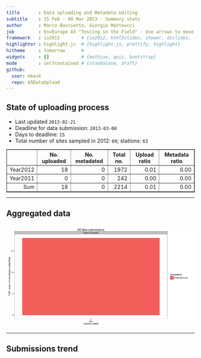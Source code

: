 ```yaml
---
title       : Data uploading and Metadata editing
subtitle    : 15 Feb - 08 Mar 2013 - Summary stats
author      : Marco Bascietto, Giorgio Matteucci
job         : EnvEurope A5 "Testing in the Field" - Use arrows to move between slides
framework   : io2012        # {io2012, html5slides, shower, dzslides, ...}
highlighter : highlight.js  # {highlight.js, prettify, highlight}
hitheme     : tomorrow      # 
widgets     : []            # {mathjax, quiz, bootstrap}
mode        : selfcontained # {standalone, draft}
github:
  user: mbask
  repo: A5DataUpload
---
```













## State of uploading process

* Last updated ``2013-02-21``
* Deadline for data submission: `2013-03-08`
* Days to deadline: ``15``
* Total number of sites sampled in 2012: ``60``; stations: ``63``


<!-- html table generated in R 2.15.2 by xtable 1.7-0 package -->
<!-- Thu Feb 21 18:18:12 2013 -->
<TABLE border=1>
<TR> <TH>  </TH> <TH> No. uploaded </TH> <TH> No. metadated </TH> <TH> Total no. </TH> <TH> Upload ratio </TH> <TH> Metadata ratio </TH>  </TR>
  <TR> <TD align="right"> Year2012 </TD> <TD align="right">  18 </TD> <TD align="right">   0 </TD> <TD align="right"> 1972 </TD> <TD align="right"> 0.01 </TD> <TD align="right"> 0.00 </TD> </TR>
  <TR> <TD align="right"> Year2011 </TD> <TD align="right">   0 </TD> <TD align="right">   0 </TD> <TD align="right"> 242 </TD> <TD align="right"> 0.00 </TD> <TD align="right"> 0.00 </TD> </TR>
  <TR> <TD align="right"> Sum </TD> <TD align="right">  18 </TD> <TD align="right">   0 </TD> <TD align="right"> 2214 </TD> <TD align="right"> 0.01 </TD> <TD align="right"> 0.00 </TD> </TR>
   </TABLE>





---

## Aggregated data

![plot of chunk aggrDataByDomain](figure/A5DAMU-1aggrDataByDomain.png) 


---

## Submissions trend
 

<!-- MotionChart generated in R 2.15.2 by googleVis 0.3.3 package -->
<!-- Thu Feb 21 18:18:12 2013 -->


<!-- jsHeader -->
<script type="text/javascript" src="http://www.google.com/jsapi">
</script>
<script type="text/javascript">
 
// jsData 
function gvisDataMotionChartID358b1eb2ac8f ()
{
  var data = new google.visualization.DataTable();
  var datajson =
[
 [
 "SI001231-Cedrino",
new Date(2013,1,21),
0.75,
9,
"Italy",
12,
"uploadedDate",
"Freshwater-lake" 
],
[
 "SI001231-Temo",
new Date(2013,1,21),
0.375,
9,
"Italy",
24,
"uploadedDate",
"Freshwater-lake" 
] 
];
data.addColumn('string','siteLTERCode');
data.addColumn('date','submissionDate');
data.addColumn('number','submissionRatio');
data.addColumn('number','parameterNum');
data.addColumn('string','countryName');
data.addColumn('number','totParameters');
data.addColumn('string','action');
data.addColumn('string','domainName');
data.addRows(datajson);
return(data);
}
 
// jsDrawChart
function drawChartMotionChartID358b1eb2ac8f() {
  var data = gvisDataMotionChartID358b1eb2ac8f();
  var options = {};
options["width"] =    600;
options["height"] =    500;

     var chart = new google.visualization.MotionChart(
       document.getElementById('MotionChartID358b1eb2ac8f')
     );
     chart.draw(data,options);
    

}
  
 
// jsDisplayChart 
function displayChartMotionChartID358b1eb2ac8f()
{
  google.load("visualization", "1", { packages:["motionchart"] }); 
  google.setOnLoadCallback(drawChartMotionChartID358b1eb2ac8f);
}
 
// jsChart 
displayChartMotionChartID358b1eb2ac8f()
 
<!-- jsFooter -->  
//-->
</script>
 
<!-- divChart -->
  
<div id="MotionChartID358b1eb2ac8f"
  style="width: 600px; height: 500px;">
</div>







